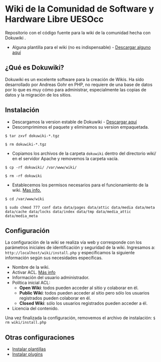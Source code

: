 Wiki de la Comunidad de Software y Hardware Libre UESOcc
=====================
Repositorio con el código fuente para la wiki de la comunidad hecha con Dokuwiki .

* Alguna plantilla para el wiki (no es indispensable) - [Descargar alguno aquí](http://www.dokuwiki.org/template)

## ¿Qué es Dokuwiki?

Dokuwiki es un excelente software para la creación de Wikis.  Ha sido desarrollado por Andreas Gohr en PHP, no requiere de una base de datos por lo que es muy cómo para administrar, especialmente las copias de datos y la migración de los sitios.

## Instalación

* Descargamos la version estable de Dokuwiki - [Descargar aquí](http://download.dokuwiki.org/)
* Descomprimimos el paquete y eliminamos su version empaquetada.
```
$ tar zxvf dokuwiki-*.tgz

$ rm dokuwiki-*.tgz
```
* Copiamos los archivos de la carpeta `dokuwiki` dentro del directorio wiki/ en el servidor Apache y removemos la carpeta vacía.
```
$ cp -rf dokuwiki/ /var/www/wiki/

$ rm -rf dokuwiki
```
* Establecemos los permisos necesarios para el funcionamiento de la wiki. [Mas info.](https://www.dokuwiki.org/install:permissions)
```
$ cd /var/www/wiki

$ sudo chmod 777 conf data data/pages data/attic data/media data/meta data/cache data/locks data/index data/tmp data/media_attic data/media_meta
```

## Configuración

La configuración de la wiki se realiza vía web y corresponde con los parámetros iniciales de identificación y seguridad de la wiki.
Ingresamos a: `http://localhost/wiki/install.php` y especificamos la siguiente información según sus necesidades específicas.

* Nombre de la wiki.
* Activar ACL. [Más info](https://www.dokuwiki.org/start?id=es:acl)
* Información del usuario administrador.
* Política inicial ACL:
  * **Open Wiki**: todos pueden acceder al sitio y colaborar en él.
  * **Public Wiki**: todos pueden acceder al sitio pero sólo los usuarios registrados pueden colaborar en él.
  * **Closed Wiki**: sólo los usuarios registrados pueden acceder a él.
* Licencia del contenido.

Una vez finalizada la configuración, removemos el archivo de instalación: `$ rm wiki/install.php`

## Otras configuraciones

* [Instalar plantillas](https://www.dokuwiki.org/template)
* [Instalar plugins](https://www.dokuwiki.org/plugin_installation_instructions)
